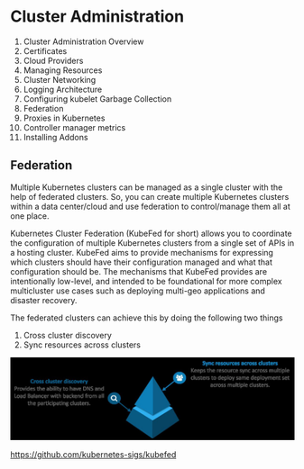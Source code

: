 # Cluster Administration

1. Cluster Administration Overview
2. Certificates
3. Cloud Providers
4. Managing Resources
5. Cluster Networking
6. Logging Architecture
7. Configuring kubelet Garbage Collection
8. Federation
9. Proxies in Kubernetes
10. Controller manager metrics
11. Installing Addons

## Federation

Multiple Kubernetes clusters can be managed as a single cluster with the help of federated clusters. So, you can create multiple Kubernetes clusters within a data center/cloud and use federation to control/manage them all at one place.

Kubernetes Cluster Federation (KubeFed for short) allows you to coordinate the configuration of multiple Kubernetes clusters from a single set of APIs in a hosting cluster. KubeFed aims to provide mechanisms for expressing which clusters should have their configuration managed and what that configuration should be. The mechanisms that KubeFed provides are intentionally low-level, and intended to be foundational for more complex multicluster use cases such as deploying multi-geo applications and disaster recovery.

The federated clusters can achieve this by doing the following two things

1. Cross cluster discovery
2. Sync resources across clusters

![image](../../../media/DevOps-Kubernetes-Cluster-Administration-image1.jpg)

https://github.com/kubernetes-sigs/kubefed
